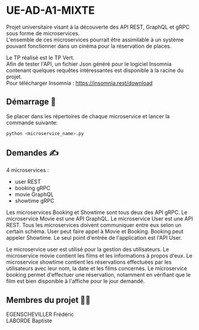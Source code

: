 # UE-AD-A1-MIXTE

Projet universitaire visant à la découverte des API REST, GraphQL et gRPC sous forme de microservices.<br>
L'ensemble de ces microservices pourrait être assimilable à un système pouvant fonctionner dans un cinéma pour la réservation de places.<br>

Le TP réalisé est le TP Vert.<br>
Afin de tester l'API, un fichier Json généré pour le logiciel Insomnia contenant quelques requêtes intéressantes est disponible à la racine du projet.<br>
Pour télécharger Insomnia : https://insomnia.rest/download

## Démarrage 🚀

Se placer dans les répertoires de chaque microservice et lancer la commande suivante:<br>

```bash
python <microservice_name>.py
```

## Demandes ✍️

4 microservices :
- user REST
- booking gRPC
- movie GraphQL
- showtime gRPC

Les microservices Booking et Showtime sont tous deux des API gRPC.
Le microservice Movie est une API GraphQL.
Le microservice User est une API REST.
Tous les microservices doivent communiquer entre eux selon un certain schéma. User peut faire appel à Movie et Booking. Booking peut appeler Showtime. Le seul point d'entrée de l'application est l'API User.


Le microservice user est utilisé pour la gestion des utilisateurs. Le microservice movie contient les films et les informations à propos d'eux. Le microservice showtime contient les réservations effectuées par les utilisateurs avec leur nom, la date et les films concernés. Le microservice booking permet d'effectuer une réservation, notamment en vérifiant que le film est bien disponible à l'affiche pour le jour demandé.

## Membres du projet 🧑‍💻

EGENSCHEVILLER Frédéric</br>
LABORDE Baptiste

